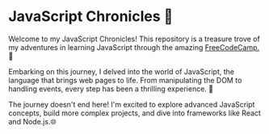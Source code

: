 <h1>JavaScript Chronicles 📜</h1>

Welcome to my JavaScript Chronicles! This repository is a treasure trove of my adventures in learning JavaScript through the amazing <a href="https://www.freecodecamp.org/">FreeCodeCamp.</a> 🌟

Embarking on this journey, I delved into the world of JavaScript, the language that brings web pages to life. From manipulating the DOM to handling events, every step has been a thrilling experience. 🚀

The journey doesn't end here! I'm excited to explore advanced JavaScript concepts, build more complex projects, and dive into frameworks like React and Node.js.🌐
